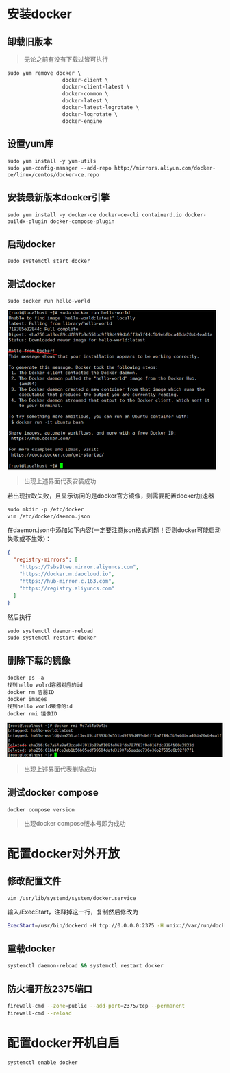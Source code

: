# 安装docker

## 卸载旧版本

> 无论之前有没有下载过皆可执行

```shell
sudo yum remove docker \
                  docker-client \
                  docker-client-latest \
                  docker-common \
                  docker-latest \
                  docker-latest-logrotate \
                  docker-logrotate \
                  docker-engine
```

## 设置yum库

```shell
sudo yum install -y yum-utils
sudo yum-config-manager --add-repo http://mirrors.aliyun.com/docker-ce/linux/centos/docker-ce.repo
```

## 安装最新版本docker引擎

```shell
sudo yum install -y docker-ce docker-ce-cli containerd.io docker-buildx-plugin docker-compose-plugin
```

## 启动docker

```shell
sudo systemctl start docker
```

## 测试docker

```shell
sudo docker run hello-world
```

<img src="https://raw.githubusercontent.com/BluettDream/ImgBed01/master/learn/docker%E5%90%AF%E5%8A%A8%E6%88%90%E5%8A%9F.png" style="zoom:67%;" />

> 出现上述界面代表安装成功

若出现拉取失败，且显示访问的是docker官方镜像，则需要配置docker加速器

```shell
sudo mkdir -p /etc/docker
vim /etc/docker/daemon.json
```

在daemon.json中添加如下内容(一定要注意json格式问题！否则docker可能启动失败或不生效)：

```json
{
  "registry-mirrors": [
	"https://7sbs9twe.mirror.aliyuncs.com",
	"https://docker.m.daocloud.io",
	"https://hub-mirror.c.163.com",
	"https://registry.aliyuncs.com"
  ]
}
```

然后执行

```shell
sudo systemctl daemon-reload
sudo systemctl restart docker
```

## 删除下载的镜像

```shell
docker ps -a
找到hello wolrd容器对应的id
docker rm 容器ID
docker images
找到hello world镜像的id
docker rmi 镜像ID
```

<img src="https://raw.githubusercontent.com/BluettDream/ImgBed01/master/learn/docker%E5%88%A0%E9%99%A4%E9%95%9C%E5%83%8F.png" style="zoom:67%;" />

> 出现上述界面代表删除成功

## 测试docker compose

```shell
docker compose version
```

> 出现docker compose版本号即为成功

# 配置docker对外开放

## 修改配置文件

```shell
vim /usr/lib/systemd/system/docker.service
```

输入/ExecStart，注释掉这一行，复制然后修改为

```sh
ExecStart=/usr/bin/dockerd -H tcp://0.0.0.0:2375 -H unix://var/run/docker.sock -H fd:// --containerd=/run/containerd/containerd.sock
```

## 重载docker

```sh
systemctl daemon-reload && systemctl restart docker
```

## 防火墙开放2375端口

```sh
firewall-cmd --zone=public --add-port=2375/tcp --permanent
firewall-cmd --reload
```

# 配置docker开机自启

```sh
systemctl enable docker
```

